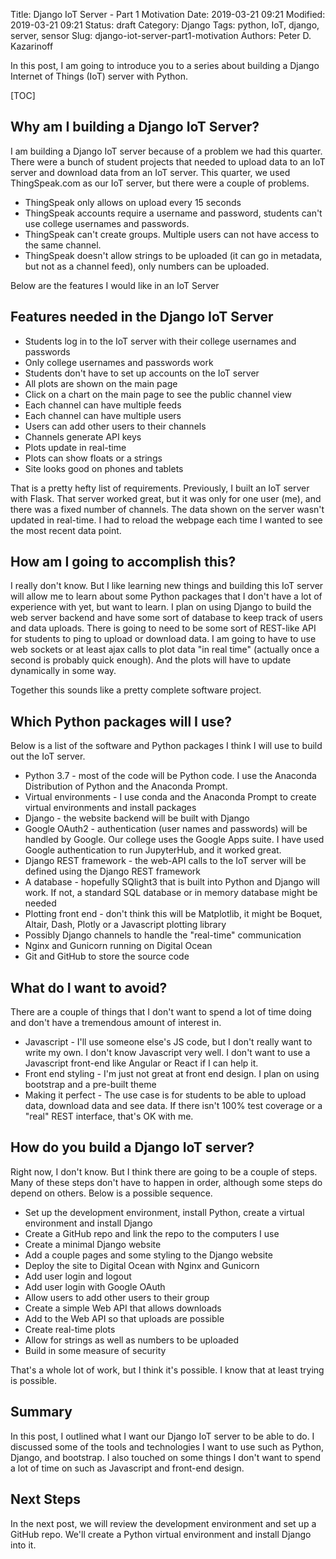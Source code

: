 Title: Django IoT Server - Part 1 Motivation
Date: 2019-03-21 09:21
Modified: 2019-03-21 09:21
Status: draft
Category: Django
Tags: python, IoT, django, server, sensor
Slug: django-iot-server-part1-motivation
Authors: Peter D. Kazarinoff

In this post, I am going to introduce you to a series about building a Django Internet of Things (IoT) server with Python.

[TOC]

## Why am I building a Django IoT Server?

I am building a Django IoT server because of a problem we had this quarter.  There were a bunch of student projects that needed to upload data to an IoT server and download data from an IoT server. This quarter, we used ThingSpeak.com as our IoT server, but there were a couple of problems.

 * ThingSpeak only allows on upload every 15 seconds
 * ThingSpeak accounts require a username and password, students can't use college usernames and passwords.
 * ThingSpeak can't create groups. Multiple users can not have access to the same channel.
 * ThingSpeak doesn't allow strings to be uploaded (it can go in metadata, but not as a channel feed), only numbers can be uploaded.

 Below are the features I would like in an IoT Server

 ## Features needed in the Django IoT Server

  * Students log in to the IoT server with their college usernames and passwords
  * Only college usernames and passwords work
  * Students don't have to set up accounts on the IoT server
  * All plots are shown on the main page
  * Click on a chart on the main page to see the public channel view
  * Each channel can have multiple feeds
  * Each channel can have multiple users
  * Users can add other users to their channels
  * Channels generate API keys
  * Plots update in real-time
  * Plots can show floats or a strings
  * Site looks good on phones and tablets

That is a pretty hefty list of requirements. Previously, I built an IoT server with Flask. That server worked great, but it was only for one user (me), and there was a fixed number of channels. The data shown on the server wasn't updated in real-time. I had to reload the webpage each time I wanted to see the most recent data point. 

## How am I going to accomplish this?

I really don't know. But I like learning new things and building this IoT server will allow me to learn about some Python packages that I don't have a lot of experience with yet, but want to learn. I plan on using Django to build the web server backend and have some sort of database to keep track of users and data uploads. There is going to need to be some sort of REST-like API for students to ping to upload or download data. I am going to have to use web sockets or at least ajax calls to plot data "in real time" (actually once a second is probably quick enough). And the plots will have to update dynamically in some way.

Together this sounds like a pretty complete software project. 

## Which Python packages will I use?

Below is a list of the software and Python packages I think I will use to build out the IoT server. 

 * Python 3.7 - most of the code will be Python code. I use the Anaconda Distribution of Python and the Anaconda Prompt.
 * Virtual environments - I use conda and the Anaconda Prompt to create virtual environments and install packages
 * Django - the website backend will be built with Django
 * Google OAuth2 - authentication (user names and passwords) will be handled by Google. Our college uses the Google Apps suite. I have used Google authentication to run JupyterHub, and it worked great.
 * Django REST framework - the web-API calls to the IoT server will be defined using the Django REST framework
 * A database - hopefully SQlight3 that is built into Python and Django will work. If not, a standard SQL database or in memory database might be needed
 * Plotting front end - don't think this will be Matplotlib, it might be Boquet, Altair, Dash, Plotly or a Javascript plotting library
 * Possibly Django channels to handle the "real-time" communication
 * Nginx and Gunicorn running on Digital Ocean
 * Git and GitHub to store the source code

## What do I want to avoid?

There are a couple of things that I don't want to spend a lot of time doing and don't have a tremendous amount of interest in.

 * Javascript - I'll use someone else's JS code, but I don't really want to write my own. I don't know Javascript very well. I don't want to use a Javascript front-end like Angular or React if I can help it. 
 * Front end styling - I'm just not great at front end design. I plan on using bootstrap and a pre-built theme
 * Making it perfect - The use case is for students to be able to upload data, download data and see data. If there isn't 100% test coverage or a "real" REST interface, that's OK with me.

## How do you build a Django IoT server?

Right now, I don't know. But I think there are going to be a couple of steps. Many of these steps don't have to happen in order, although some steps do depend on others. Below is a possible sequence.

 * Set up the development environment, install Python, create a virtual environment and install Django
 * Create a GitHub repo and link the repo to the computers I use
 * Create a minimal Django website
 * Add a couple pages and some styling to the Django website
 * Deploy the site to Digital Ocean with Nginx and Gunicorn
 * Add user login and logout
 * Add user login with Google OAuth
 * Allow users to add other users to their group
 * Create a simple Web API that allows downloads
 * Add to the Web API so that uploads are possible
 * Create real-time plots
 * Allow for strings as well as numbers to be uploaded
 * Build in some measure of security

That's a whole lot of work, but I think it's possible. I know that at least trying is possible.

## Summary

In this post, I outlined what I want our Django IoT server to be able to do. I discussed some of the tools and technologies I want to use such as Python, Django, and bootstrap. I also touched on some things I don't want to spend a lot of time on such as Javascript and front-end design.

## Next Steps

In the next post, we will review the development environment and set up a GitHub repo. We'll create a Python virtual environment and install Django into it.
